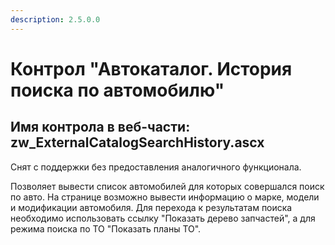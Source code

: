 ```yaml
---
description: 2.5.0.0
---
```


# Контрол "Автокаталог. История поиска по автомобилю"

## Имя контрола в веб-части: zw\_ExternalCatalogSearchHistory.ascx

Снят с поддержки без предоставления аналогичного функционала.

Позволяет вывести список автомобилей для которых совершался поиск по авто. На странице возможно вывести информацию о марке, модели и модификации автомобиля. Для перехода к результатам поиска необходимо использовать ссылку "Показать дерево запчастей", а для режима поиска по ТО "Показать планы ТО".

